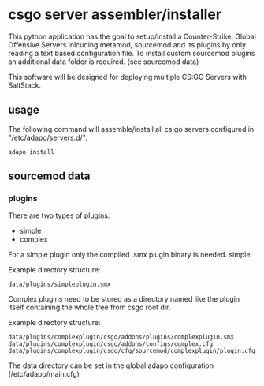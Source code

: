 # csgo server assembler/installer

This python application has the goal to setup/install a Counter-Strike: Global Offensive Servers inlcuding metamod, sourcemod and its plugins by only reading a text based configuration file.
To install custom sourcemod plugins an additional data folder is required. (see sourcemod data)

This software will be designed for deploying multiple CS:GO Servers with SaltStack.

## usage

The following command will assemble/install all cs:go servers configured in "/etc/adapo/servers.d/".

    adapo install

## sourcemod data
### plugins
There are two types of plugins:
 - simple
 - complex

For a simple plugin only the compiled .smx plugin binary is needed. simple.

Example directory structure:

    data/plugins/simpleplugin.smx

Complex plugins need to be stored as a directory named like the plugin itself containing the whole tree from csgo root dir.

Example directory structure:

    data/plugins/complexplugin/csgo/addons/plugins/complexplugin.smx
    data/plugins/complexplugin/csgo/addons/configs/complex.cfg
    data/plugins/complexplugin/csgo/cfg/sourcemod/complexplugin/plugin.cfg

The data directory can be set in the global adapo configuration (/etc/adapo/main.cfg)
